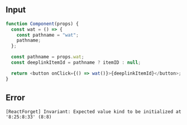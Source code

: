 
## Input

```javascript
function Component(props) {
  const wat = () => {
    const pathname = "wat";
    pathname;
  };

  const pathname = props.wat;
  const deeplinkItemId = pathname ? itemID : null;

  return <button onClick={() => wat()}>{deeplinkItemId}</button>;
}

```


## Error

```
[ReactForget] Invariant: Expected value kind to be initialized at '8:25:8:33' (8:8)
```
          
      